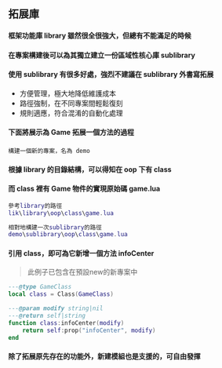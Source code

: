 ## 拓展庫

#### 框架功能庫 library 雖然很全很強大，但總有不能滿足的時候

#### 在專案構建後可以為其獨立建立一份區域性核心庫 sublibrary

#### 使用 sublibrary 有很多好處，強烈不建議在 sublibrary 外書寫拓展

* 方便管理，極大地降低維護成本
* 路徑強制，在不同專案間輕鬆復刻
* 規則適應，符合混淆的自動化處理

#### 下面將展示為 Game 拓展一個方法的過程

```
構建一個新的專案，名為 demo
```

#### 根據 library 的目錄結構，可以得知在 oop 下有 class

#### 而 class 裡有 Game 物件的實現原始碼 game.lua

```lua
參考library的路徑
lik\library\oop\class\game.lua

相對地構建一次sublibrary的路徑
demo\sublibrary\oop\class\game.lua
```

#### 引用 class，即可為它新增一個方法 infoCenter

> 此例子已包含在預設new的新專案中

```lua
---@type GameClass
local class = Class(GameClass)

---@param modify string|nil
---@return self|string
function class:infoCenter(modify)
    return self:prop("infoCenter", modify)
end
```

#### 除了拓展原先存在的功能外，新建模組也是支援的，可自由發揮
